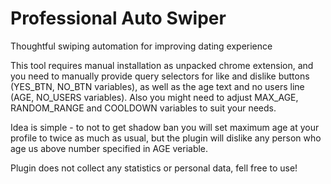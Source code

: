 # Professional Auto Swiper

Thoughtful swiping automation for improving dating experience

This tool requires manual installation as unpacked chrome extension, and you need to manually provide query selectors for like and dislike buttons (YES_BTN, NO_BTN variables), as well as the age text and no users line (AGE, NO_USERS variables). Also you might need to adjust MAX_AGE, RANDOM_RANGE and COOLDOWN variables to suit your needs.

Idea is simple - to not to get shadow ban you will set maximum age at your profile to twice as much as usual, but the plugin will dislike any person who age us above number specified in AGE veriable.

Plugin does not collect any statistics or personal data, fell free to use!